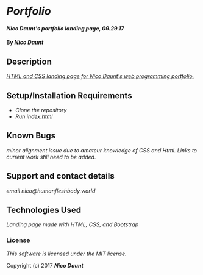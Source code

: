 # _Portfolio_

#### _Nico Daunt's portfolio landing page, 09.29.17_

#### By _**Nico Daunt**_

## Description

_[HTML and CSS landing page for Nico Daunt's web programming portfolio.](https://madamemadman.github.io/portfolio/)_

## Setup/Installation Requirements

* _Clone the repository_
* _Run index.html_

## Known Bugs

_minor alignment issue due to amateur knowledge of CSS and Html. Links to current work still need to be added._

## Support and contact details

_email nico@humanfleshbody.world_

## Technologies Used

_Landing page made with HTML, CSS, and Bootstrap_

### License

*This software is licensed under the MIT license.*

Copyright (c) 2017 **_Nico Daunt_**
